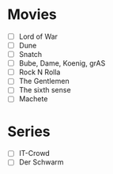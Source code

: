 # Movies

- [ ] Lord of War
- [ ] Dune
- [ ] Snatch
- [ ] Bube, Dame, Koenig, grAS
- [ ] Rock N Rolla
- [ ] The Gentlemen
- [ ] The sixth sense
- [ ] Machete

# Series

- [ ] IT-Crowd
- [ ] Der Schwarm
